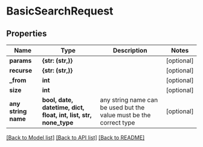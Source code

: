 # BasicSearchRequest


## Properties
Name | Type | Description | Notes
------------ | ------------- | ------------- | -------------
**params** | **{str: (str,)}** |  | [optional] 
**recurse** | **{str: (str,)}** |  | [optional] 
**_from** | **int** |  | [optional] 
**size** | **int** |  | [optional] 
**any string name** | **bool, date, datetime, dict, float, int, list, str, none_type** | any string name can be used but the value must be the correct type | [optional]

[[Back to Model list]](../README.md#documentation-for-models) [[Back to API list]](../README.md#documentation-for-api-endpoints) [[Back to README]](../README.md)


